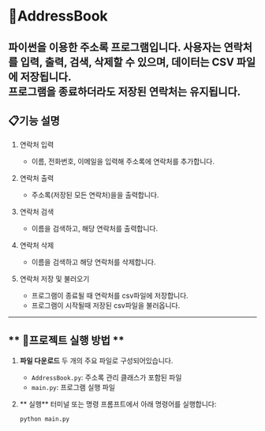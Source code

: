 # 📒AddressBook
파이썬을 이용한 주소록 프로그램입니다.
사용자는 연락처를 입력, 출력, 검색, 삭제할 수 있으며, 데이터는 CSV 파일에 저장됩니다.  
프로그램을 종료하더라도 저장된 연락처는 유지됩니다.
---
## **📋기능 설명**

1. 연락처 입력
   - 이름, 전화번호, 이메일을 입력해 주소록에 연락처를 추가합니다.
  
2. 연락처 출력
   - 주소록(저장된 모든 연락처)을을 출력합니다.
  
3. 연락처 검색
   - 이름을 검색하고, 해당 연락처를 출력합니다.
  
4. 연락처 삭제
   - 이름을 검색하고 해당 연락처를 삭제합니다.
  
5. 연락처 저장 및 불러오기
   - 프로그램이 종료될 때 연락처를 csv파일에 저장합니다.
   - 프로그램이 시작될때 저장된 csv파일을 불러옵니다.
---

## ** 📂프로젝트 실행 방법 **

1. **파일 다운로드** 
   두 개의 주요 파일로 구성되어있습니다.
   -  `AddressBook.py`: 주소록 관리 클래스가 포함된 파일 
   -  `main.py`: 프로그램 실행 파일 
  
2. ** 실행**
    터미널 또는 명령 프롬프트에서 아래 명령어를 실행합니다:
    ```bash
    python main.py
    ```


   
